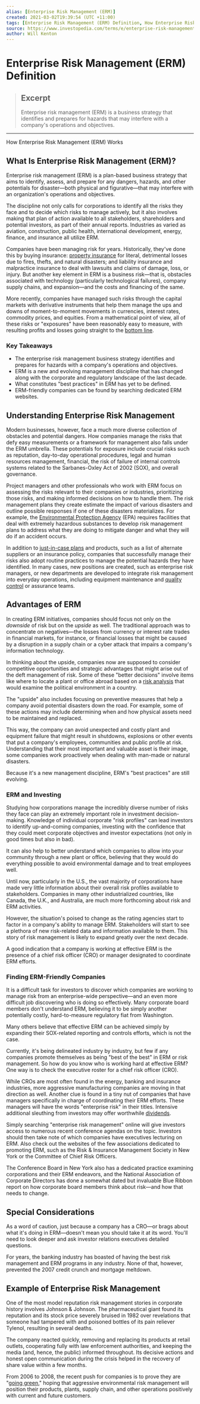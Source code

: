 ```yaml
---
alias: [Enterprise Risk Management (ERM)]
created: 2021-03-02T19:39:54 (UTC +11:00)
tags: [Enterprise Risk Management (ERM) Definition, How Enterprise Risk Management (ERM) Works]
source: https://www.investopedia.com/terms/e/enterprise-risk-management.asp
author: Will Kenton
---
```


# Enterprise Risk Management (ERM) Definition

> ## Excerpt
> Enterprise risk management (ERM) is a business strategy that identifies and prepares for hazards that may interfere with a company's operations and objectives.

---

How Enterprise Risk Management (ERM) Works
## What Is Enterprise Risk Management (ERM)?

Enterprise risk management (ERM) is a plan-based business strategy that aims to identify, assess, and prepare for any dangers, hazards, and other potentials for disaster—both physical and figurative—that may interfere with an organization's operations and objectives.

The discipline not only calls for corporations to identify all the risks they face and to decide which risks to manage actively, but it also involves making that plan of action available to all stakeholders, shareholders and potential investors, as part of their annual reports. Industries as varied as aviation, construction, public health, international development, energy, finance, and insurance all utilize ERM.

Companies have been managing risk for years. Historically, they've done this by buying insurance: [property insurance](https://www.investopedia.com/terms/p/property-insurance.asp) for literal, detrimental losses due to fires, thefts, and natural disasters; and liability insurance and malpractice insurance to deal with lawsuits and claims of damage, loss, or injury. But another key element in ERM is a business risk—that is, obstacles associated with technology (particularly technological failures), company supply chains, and expansion—and the costs and financing of the same.

More recently, companies have managed such risks through the capital markets with derivative instruments that help them manage the ups and downs of moment-to-moment movements in currencies, interest rates, commodity prices, and equities. From a mathematical point of view, all of these risks or "exposures" have been reasonably easy to measure, with resulting profits and losses going straight to the [bottom line](https://www.investopedia.com/terms/b/bottomline.asp).

### Key Takeaways

-   The enterprise risk management business strategy identifies and prepares for hazards with a company's operations and objectives.
-   ERM is a new and evolving management discipline that has changed along with the corporate and regulatory landscape of the last decade.
-   What constitutes "best practices" in ERM has yet to be defined.
-   ERM-friendly companies can be found by searching dedicated ERM websites.

## Understanding Enterprise Risk Management

Modern businesses, however, face a much more diverse collection of obstacles and potential dangers. How companies manage the risks that defy easy measurements or a framework for management also falls under the ERM umbrella. These potentials for exposure include crucial risks such as reputation, day-to-day operational procedures, legal and human resources management, financial, the risk of failure of internal controls systems related to the Sarbanes-Oxley Act of 2002 (SOX), and overall governance.

Project managers and other professionals who work with ERM focus on assessing the risks relevant to their companies or industries, prioritizing those risks, and making informed decisions on how to handle them. The risk management plans they create estimate the impact of various disasters and outline possible responses if one of these disasters materializes. For example, the [Environmental Protection Agency](https://www.investopedia.com/terms/e/environmental-protection-agency.asp) (EPA) requires facilities that deal with extremely hazardous substances to develop risk management plans to address what they are doing to mitigate danger and what they will do if an accident occurs.

In addition to [just-in-case plans](https://www.investopedia.com/terms/j/jic.asp) and products, such as a list of alternate suppliers or an insurance policy, companies that successfully manage their risks also adopt routine practices to manage the potential hazards they have identified. In many cases, new positions are created, such as enterprise risk managers, or new departments are developed to integrate risk management into everyday operations, including equipment maintenance and [quality control](https://www.investopedia.com/terms/q/quality-control.asp) or assurance teams.

## Advantages of ERM

In creating ERM initiatives, companies should focus not only on the _downside_ of risk but on the _upside_ as well. The traditional approach was to concentrate on negatives—the losses from currency or interest rate trades in financial markets, for instance, or financial losses that might be caused by a disruption in a supply chain or a cyber attack that impairs a company's information technology.

In thinking about the upside, companies now are supposed to consider competitive opportunities and strategic advantages that might arise out of the deft management of risk. Some of these "better decisions" involve items like where to locate a plant or office abroad based on a [risk analysis](https://www.investopedia.com/terms/r/risk-analysis.asp) that would examine the political environment in a country.

The "upside" also includes focusing on preventive measures that help a company avoid potential disasters down the road. For example, some of these actions may include determining when and how physical assets need to be maintained and replaced.

This way, the company can avoid unexpected and costly plant and equipment failure that might result in shutdowns, explosions or other events that put a company's employees, communities and public profile at risk. Understanding that their most important and valuable asset is their image, some companies work proactively when dealing with man-made or natural disasters.

Because it's a new management discipline, ERM's "best practices" are still evolving.

### ERM and Investing

Studying how corporations manage the incredibly diverse number of risks they face can play an extremely important role in investment decision-making. Knowledge of individual corporate "risk profiles" can lead investors to identify up-and-coming companies, investing with the confidence that they could meet corporate objectives and investor expectations (not only in good times but also in bad).

It can also help to better understand which companies to allow into your community through a new plant or office, believing that they would do everything possible to avoid environmental damage and to treat employees well.

Until now, particularly in the U.S., the vast majority of corporations have made very little information about their overall risk profiles available to stakeholders. Companies in many other industrialized countries, like Canada, the U.K., and Australia, are much more forthcoming about risk and ERM activities.

However, the situation's poised to change as the rating agencies start to factor in a company's ability to manage ERM. Stakeholders will start to see a plethora of new risk-related data and information available to them. This story of risk management is likely to expand greatly over the next decade.

A good indication that a company is working at effective ERM is the presence of a chief risk officer (CRO) or manager designated to coordinate ERM efforts.

### Finding ERM-Friendly Companies

It is a difficult task for investors to discover which companies are working to manage risk from an enterprise-wide perspective—and an even more difficult job discovering who is doing so effectively. Many corporate board members don't understand ERM, believing it to be simply another potentially costly, hard-to-measure regulatory fiat from Washington.

Many others believe that effective ERM can be achieved simply by expanding their SOX-related reporting and controls efforts, which is not the case.

Currently, it's being delineated industry by industry, but few if any companies promote themselves as being "best of the best" in ERM or risk management. So how do you know who is working hard at effective ERM? One way is to check the executive roster for a chief risk officer (CRO).

While CROs are most often found in the energy, banking and insurance industries, more aggressive manufacturing companies are moving in that direction as well. Another clue is found in a tiny nut of companies that have managers specifically in charge of coordinating their ERM efforts. These managers will have the words "enterprise risk" in their titles. Intensive additional sleuthing from investors may offer worthwhile [dividends](https://www.investopedia.com/terms/d/dividend.asp).

Simply searching "enterprise risk management" online will give investors access to numerous recent conference agendas on the topic. Investors should then take note of which companies have executives lecturing on ERM. Also check out the websites of the few associations dedicated to promoting ERM, such as the Risk & Insurance Management Society in New York or the Committee of Chief Risk Officers.

The Conference Board in New York also has a dedicated practice examining corporations and their ERM endeavors, and the National Association of Corporate Directors has done a somewhat dated but invaluable Blue Ribbon report on how corporate board members think about risk—and how that needs to change.

## Special Considerations

As a word of caution, just because a company has a CRO—or brags about what it's doing in ERM—doesn't mean you should take it at its word. You'll need to look deeper and ask investor relations executives detailed questions.

For years, the banking industry has boasted of having the best risk management and ERM programs in any industry. None of that, however, prevented the 2007 credit crunch and mortgage meltdown.

## Example of Enterprise Risk Management

One of the most model reputation risk management stories in corporate history involves Johnson & Johnson. The pharmaceutical giant found its reputation and its stock price severely bruised in 1982 over revelations that someone had tampered with and poisoned bottles of its pain reliever Tylenol, resulting in several deaths.

The company reacted quickly, removing and replacing its products at retail outlets, cooperating fully with law enforcement authorities, and keeping the media (and, hence, the public) informed throughout. Its decisive actions and honest open communication during the crisis helped in the recovery of share value within a few months.

From 2006 to 2008, the recent push for companies is to prove they are "[going green](https://www.investopedia.com/terms/g/green-investing.asp)," hoping that aggressive environmental risk management will position their products, plants, supply chain, and other operations positively with current and future customers.
